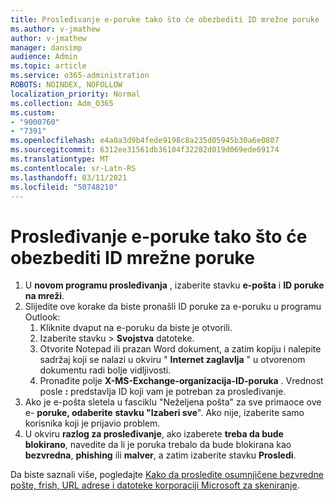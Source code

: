 ```yaml
---
title: Prosleđivanje e-poruke tako što će obezbediti ID mrežne poruke
ms.author: v-jmathew
author: v-jmathew
manager: dansimp
audience: Admin
ms.topic: article
ms.service: o365-administration
ROBOTS: NOINDEX, NOFOLLOW
localization_priority: Normal
ms.collection: Adm_O365
ms.custom:
- "9000760"
- "7391"
ms.openlocfilehash: e4a0a3d9b4fede9198c8a235d05945b30a6e0807
ms.sourcegitcommit: 6312ee31561db36104f32282d019d069ede69174
ms.translationtype: MT
ms.contentlocale: sr-Latn-RS
ms.lasthandoff: 03/11/2021
ms.locfileid: "50748210"
---
```

# <a name="submit-an-email-message-by-providing-the-network-message-id"></a>Prosleđivanje e-poruke tako što će obezbediti ID mrežne poruke

1. U **novom programu prosleđivanja** , izaberite stavku **e-pošta** i **ID poruke na mreži**.
2. Slijedite ove korake da biste pronašli ID poruke za e-poruku u programu Outlook:
    1. Kliknite dvaput na e-poruku da biste je otvorili.
    1. Izaberite stavku  >  **Svojstva** datoteke.
    1. Otvorite Notepad ili prazan Word dokument, a zatim kopiju i nalepite sadržaj koji se nalazi u okviru " **Internet zaglavlja** " u otvorenom dokumentu radi bolje vidljivosti.
    1. Pronađite polje **X-MS-Exchange-organizacija-ID-poruka** . Vrednost posle **:** predstavlja ID koji vam je potreban za prosleđivanje.
3. Ako je e-pošta sletela u fasciklu "Neželjena pošta" za sve primaoce ove e- **poruke, odaberite** **stavku "Izaberi sve**". Ako nije, izaberite samo korisnika koji je prijavio problem.
4. U okviru **razlog za prosleđivanje**, ako izaberete **treba da bude blokirano**, navedite da li je poruka trebalo da bude blokirana kao **bezvredna**, **phishing** ili **malver**, a zatim izaberite stavku **Prosledi**.

Da biste saznali više, pogledajte [Kako da prosledite osumnjičene bezvredne pošte, frish, URL adrese i datoteke korporaciji Microsoft za skeniranje](https://go.microsoft.com/fwlink/?linkid=2101479).
